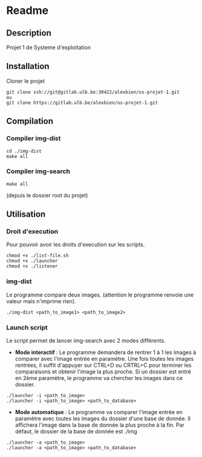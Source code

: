 # Readme

## Description
Projet 1 de Systeme d'exploitation

## Installation

Cloner le projet
```shell
git clone ssh://git@gitlab.ulb.be:30422/alexbien/os-projet-1.git
ou
git clone https://gitlab.ulb.be/alexbien/os-projet-1.git
```


## Compilation

### Compiler img-dist
```shell
cd ./img-dist
make all
``` 

### Compiler img-search
```shell
make all
```
(depuis le dossier root du projet)

## Utilisation

### Droit d'execution
Pour pouvoir avoir les droits d'execution sur les scripts.
```shell
chmod +x ./list-file.sh
chmod +x ./launcher
chmod +x ./listener
```

### img-dist
Le programme compare deux images.
(attention le programme renvoie une valeur mais n'imprime rien).

```shell
./img-dist <path_to_image1> <path_to_image2> 
```



### Launch script

Le script permet de lancer img-search avec 2 modes différents.
- **Mode interactif** : Le programme demandera de rentrer 1 à 1 les images à comparer avec l'image entrée en paramètre. Une fois toutes les images rentrées, il suffit d'appuyer sur CTRL+D ou CRTRL+C pour terminer les comparaisons et obtenir l'image la plus proche.
Si un dossier est entré en 2ème paramètre, le programme va chercher les images dans ce dossier.
```shell	
./launcher -i <path_to_image> 
./launcher -i <path_to_image> <path_to_database>
```

- **Mode automatique** : Le programme va comparer l'image entrée en paramètre avec toutes les images du dossier d'une base de donnée. Il affichera l'image dans la base de donnée la plus proche à la fin.
Par défaut, le dossier de la base de donnée est ./img
```shell
./launcher -a <path_to_image> 
./launcher -a <path_to_image> <path_to_database>
```
